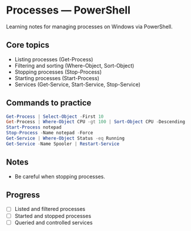# Processes — PowerShell

Learning notes for managing processes on Windows via PowerShell.

## Core topics
- Listing processes (Get-Process)
- Filtering and sorting (Where-Object, Sort-Object)
- Stopping processes (Stop-Process)
- Starting processes (Start-Process)
- Services (Get-Service, Start-Service, Stop-Service)

## Commands to practice
```powershell
Get-Process | Select-Object -First 10
Get-Process | Where-Object CPU -gt 100 | Sort-Object CPU -Descending
Start-Process notepad
Stop-Process -Name notepad -Force
Get-Service | Where-Object Status -eq Running
Get-Service -Name Spooler | Restart-Service
```

## Notes
- Be careful when stopping processes.

## Progress
- [ ] Listed and filtered processes
- [ ] Started and stopped processes
- [ ] Queried and controlled services
